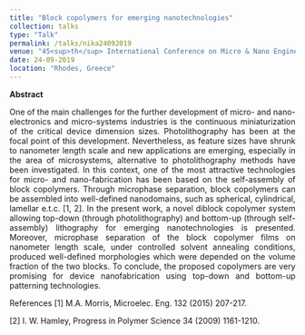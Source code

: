 ```yaml
---
title: "Block copolymers for emerging nanotechnologies"
collection: talks
type: "Talk"
permalink: /talks/nika24092019
venue: "45<sup>th</sup> International Conference on Micro & Nano Engineering"
date: 24-09-2019
location: "Rhodes, Greece"
---
```


<style>
  .justify {
    text-align: justify;
  }
</style>

**Abstract**

<p class="justify">
  One of the main challenges for the further development of micro- and nano-electronics and micro-systems industries is the continuous miniaturization of the critical device dimension sizes. Photolithography has been at the focal point of this development. Nevertheless, as feature sizes have shrunk to nanometer length scale and new applications are emerging, especially in the area of microsystems, alternative to photolithography methods have been investigated. In this context, one of the most attractive technologies for micro- and nano-fabrication has been based on the self-assembly of block copolymers. Through microphase separation, block copolymers can be assembled into well-defined nanodomains, such as spherical, cylindrical, lamellar e.t.c. [1, 2].
In the present work, a novel diblock copolymer system allowing top-down (through photolithography) and bottom-up (through self-assembly) lithography for emerging nanotechnologies is presented.
Moreover, microphase separation of the block copolymer films on nanometer length scale, under controlled solvent annealing conditions, produced well-defined morphologies which were depended on the volume fraction of the two blocks.
  To conclude, the proposed copolymers are very promising for device nanofabrication using top-down and bottom-up patterning technologies.
  
</p>

References
[1] M.A. Morris, Microelec. Eng. 132 (2015) 207-217.

[2] I. W. Hamley, Progress in Polymer Science 34 (2009) 1161-1210.
<!-- [More information here](http://exampleurl.com) -->

